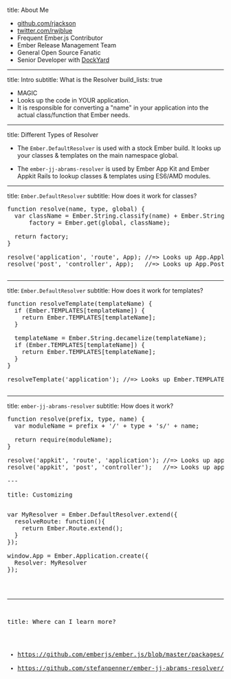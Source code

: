 title: About Me

* [github.com/rjackson](https://github.com/rjackson)
* [twitter.com/rwjblue](https://twitter.com/rwjblue)
* Frequent Ember.js Contributor
* Ember Release Management Team
* General Open Source Fanatic
* Senior Developer with [DockYard](http://dockyard.com)

---

title: Intro
subtitle: What is the Resolver
build_lists: true

* MAGIC
* Looks up the code in YOUR application.
* It is responsible for converting a "name" in your application into the actual class/function that Ember needs.

---

title: Different Types of Resolver

* The `Ember.DefaultResolver` is used with a stock Ember build. It looks up your classes & templates on the main namespace global.

* The `ember-jj-abrams-resolver` is used by Ember App Kit and Ember Appkit Rails to lookup classes & templates using ES6/AMD modules.

---

title: `Ember.DefaultResolver`
subtitle: How does it work for classes?


<pre class="prettyprint" data-lang="javascript">
function resolve(name, type, global) {
  var className = Ember.String.classify(name) + Ember.String.classify(type),
      factory = Ember.get(global, className);

  return factory;
}

resolve('application', 'route', App); //=> Looks up App.ApplicationRoute
resolve('post', 'controller', App);   //=> Looks up App.PostController

</pre>

---

title: `Ember.DefaultResolver`
subtitle: How does it work for templates?


<pre class="prettyprint" data-lang="javascript">
function resolveTemplate(templateName) {
  if (Ember.TEMPLATES[templateName]) {
    return Ember.TEMPLATES[templateName];
  }

  templateName = Ember.String.decamelize(templateName);
  if (Ember.TEMPLATES[templateName]) {
    return Ember.TEMPLATES[templateName];
  }
}

resolveTemplate('application'); //=> Looks up Ember.TEMPLATES['application']

</pre>

---

title: `ember-jj-abrams-resolver`
subtitle: How does it work?

<pre class="prettyprint" data-lang="javascript">
function resolve(prefix, type, name) {
  var moduleName = prefix + '/' + type + 's/' + name;
  
  return require(moduleName);
}

resolve('appkit', 'route', 'application'); //=> Looks up appkit/routes/application
resolve('appkit', 'post', 'controller');   //=> Looks up appkit/controllers/post

---

title: Customizing

<pre class="prettyprint" data-lang="javascript">
var MyResolver = Ember.DefaultResolver.extend({
  resolveRoute: function(){
    return Ember.Route.extend();
  }
});

window.App = Ember.Application.create({
  Resolver: MyResolver
});
</pre>

---

title: Where can I learn more?

* https://github.com/emberjs/ember.js/blob/master/packages/ember-application/lib/system/resolver.js
* https://github.com/stefanpenner/ember-jj-abrams-resolver/blob/master/packages/ember-resolver/lib/core.js
